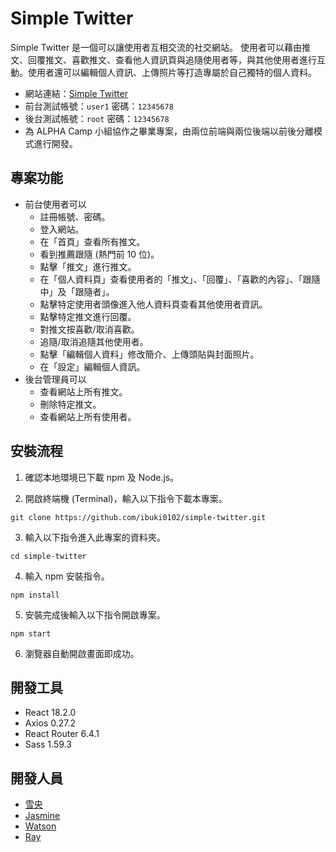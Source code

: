 # Simple Twitter

Simple Twitter 是一個可以讓使用者互相交流的社交網站。
使用者可以藉由推文、回覆推文、喜歡推文、查看他人資訊頁與追隨使用者等，與其他使用者進行互動。使用者還可以編輯個人資訊、上傳照片等打造專屬於自己獨特的個人資料。

<!-- 圖片區 -->

- 網站連結：[Simple Twitter](https://ibuki0102.github.io/simple-twitter/)
- 前台測試帳號：`user1` 密碼：`12345678`
- 後台測試帳號：`root` 密碼：`12345678`
- 為 ALPHA Camp 小組協作之畢業專案，由兩位前端與兩位後端以前後分離模式進行開發。

## 專案功能

- 前台使用者可以
  - 註冊帳號、密碼。
  - 登入網站。
  - 在「首頁」查看所有推文。
  - 看到推薦跟隨 (熱門前 10 位)。
  - 點擊「推文」進行推文。
  - 在「個人資料頁」查看使用者的「推文」、「回覆」、「喜歡的內容」、「跟隨中」及「跟隨者」。
  - 點擊特定使用者頭像進入他人資料頁查看其他使用者資訊。
  - 點擊特定推文進行回覆。
  - 對推文按喜歡/取消喜歡。
  - 追隨/取消追隨其他使用者。
  - 點擊「編輯個人資料」修改簡介、上傳頭貼與封面照片。
  - 在「設定」編輯個人資訊。
- 後台管理員可以
  - 查看網站上所有推文。
  - 刪除特定推文。
  - 查看網站上所有使用者。

## 安裝流程

1. 確認本地環境已下載 npm 及 Node.js。

2. 開啟終端機 (Terminal)，輸入以下指令下載本專案。

```
git clone https://github.com/ibuki0102/simple-twitter.git
```

3. 輸入以下指令進入此專案的資料夾。

```
cd simple-twitter
```

4. 輸入 npm 安裝指令。

```
npm install
```

5. 安裝完成後輸入以下指令開啟專案。

```
npm start
```

6. 瀏覽器自動開啟畫面即成功。

## 開發工具

- React 18.2.0
- Axios 0.27.2
- React Router 6.4.1
- Sass 1.59.3

## 開發人員

- [雪央](https://github.com/ibuki0102)
- [Jasmine](https://github.com/chenchiahsiu)
- [Watson](https://github.com/hl94vul3h6)
- [Ray](https://github.com/RayYangTW)

